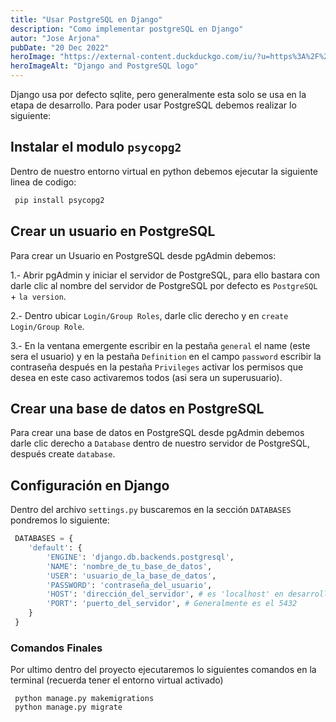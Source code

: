 ```yaml
---
title: "Usar PostgreSQL en Django"
description: "Como implementar postgreSQL en Django"
autor: "Jose Arjona"
pubDate: "20 Dec 2022"
heroImage: "https://external-content.duckduckgo.com/iu/?u=https%3A%2F%2Fi.pinimg.com%2F474x%2Fc5%2F1a%2F26%2Fc51a267acfd057acefe465fd932348be--coding-blog.jpg&f=1&nofb=1&ipt=cb13843e6e3ef73ae554958130b59f8d3a9075536100464ef1f9d441ab6cb3d6&ipo=images"
heroImageAlt: "Django and PostgreSQL logo"
---
```


Django usa por defecto sqlite, pero generalmente esta solo se usa en la etapa de desarrollo. Para poder usar PostgreSQL debemos realizar lo siguiente:

## Instalar el modulo `psycopg2`

Dentro de nuestro entorno virtual en python debemos ejecutar la siguiente linea de codigo:

```sh
 pip install psycopg2

```

## Crear un usuario en PostgreSQL

Para crear un Usuario en PostgreSQL desde pgAdmin debemos:

1.- Abrir pgAdmin y iniciar el servidor de PostgreSQL, para ello bastara con darle clic al nombre del servidor de PostgreSQL por defecto es `PostgreSQL` + `la version`.

2.- Dentro ubicar `Login/Group Roles`, darle clic derecho y en `create` `Login/Group Role`.

3.- En la ventana emergente escribir en la pestaña `general` el name (este sera el usuario) y en la pestaña `Definition` en el campo `password` escribir la contraseña después en la pestaña `Privileges` activar los permisos que desea en este caso activaremos todos (asi sera un superusuario).

## Crear una base de datos en PostgreSQL

Para crear una base de datos en PostgreSQL desde pgAdmin debemos darle clic derecho a `Database` dentro de nuestro servidor de PostgreSQL, después create `database`.

## Configuración en Django

Dentro del archivo `settings.py` buscaremos en la sección `DATABASES` pondremos lo siguiente:

```python
 DATABASES = {
    'default': {
        'ENGINE': 'django.db.backends.postgresql',
        'NAME': 'nombre_de_tu_base_de_datos',
        'USER': 'usuario_de_la_base_de_datos',
        'PASSWORD': 'contraseña_del_usuario',
        'HOST': 'dirección_del_servidor', # es 'localhost' en desarrollo
        'PORT': 'puerto_del_servidor', # Generalmente es el 5432
    }
 }
```

### Comandos Finales

Por ultimo dentro del proyecto ejecutaremos lo siguientes comandos en la terminal (recuerda tener el entorno virtual activado)

```shell
 python manage.py makemigrations
 python manage.py migrate
```
